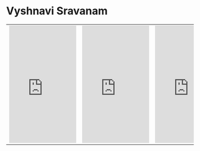 # Vyshnavi Sravanam
<div id="wrapper"> 
  <div id="home1">
<table width="540">
  <tr>
    <td allign="right" valign="top">
<iframe width="180" height="315" src="https://www.youtube.com/embed/03iK51_PG0w" frameborder="0" allow="autoplay; encrypted-media" allowfullscreen></iframe>
      </td>
    </div>
  <div id="home2">
    <td align="right" valign="top">
<iframe width="180" height="315" src="https://www.youtube.com/embed/YWvV7vRYJuc" title="YouTube video player" frameborder="0" allow="accelerometer; autoplay; clipboard-write; encrypted-media; gyroscope; picture-in-picture" allowfullscreen></iframe>
      </td>
    </div>
<div id="home3">
    <td align="right" valign="top">
<iframe width="180" height="315" src="https://www.youtube.com/embed/jq5_H3vLePQ" title="YouTube video player" frameborder="0" allow="accelerometer; autoplay; clipboard-write; encrypted-media; gyroscope; picture-in-picture" allowfullscreen></iframe>
      </td>
    </tr>
  </table>
  </div>
  </div>

